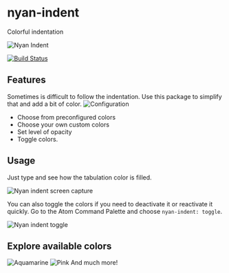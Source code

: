 # nyan-indent
Colorful indentation

![Nyan Indent](https://i.imgur.com/kTsHQrE.png)

[![Build Status](https://travis-ci.org/victorhqc/nyan-indent.svg?branch=master)](https://travis-ci.org/victorhqc/nyan-indent)

## Features
Sometimes is difficult to follow the indentation. Use this package to simplify that and add a bit of color.
![Configuration](https://i.imgur.com/4ZwqTc2.png)


- Choose from preconfigured colors
- Choose your own custom colors
- Set level of opacity
- Toggle colors.

## Usage
Just type and see how the tabulation color is filled.

![Nyan indent screen capture](https://i.imgur.com/mr2SlqH.gif)

You can also toggle the colors if you need to deactivate it or reactivate it quickly.
Go to the Atom Command Palette and choose `nyan-indent: toggle`.

![Nyan indent toggle](https://i.imgur.com/YKDlgXG.gif)

## Explore available colors

![Aquamarine](https://i.imgur.com/CIox3zQ.png)
![Pink](https://i.imgur.com/PwHYv5i.png)
And much more!
